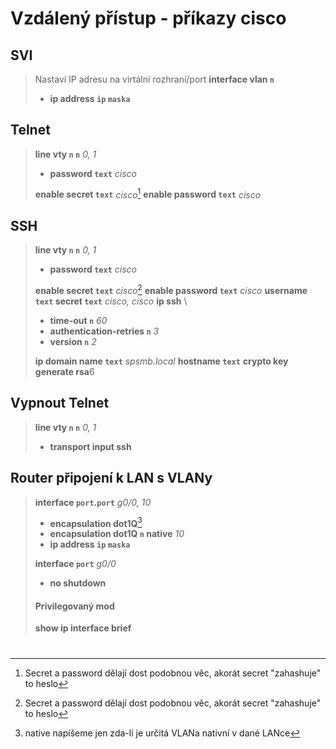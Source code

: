 # Vzdálený přístup - příkazy cisco

## SVI

> Nastaví IP adresu na virtální rozhraní/port
> **interface vlan `n`**
> - **ip address `ip` `maska`**

## Telnet

> **line vty `n` `n`** *0, 1*
> - **password `text`** *cisco*
> 
> **enable secret `text`** *cisco*[^1]
> **enable password `text`** *cisco*

[^1]: Secret a password dělají dost podobnou věc, akorát secret "zahashuje" to heslo

## SSH

> **line vty `n` `n`** *0, 1*
> - **password `text`** *cisco*
> 
> **enable secret `text`** *cisco*[^1]
> **enable password `text`** *cisco*
> **username `text` secret `text`** *cisco, cisco*
> **ip ssh** \
> - **time-out `n`** *60*
> - **authentication-retries `n`** *3*
> - **version `n`** *2*  
> 
> **ip domain name `text`** *spsmb.local*
> **hostname `text`**
> **crypto key generate rsa**6

## Vypnout Telnet

> **line vty `n` `n`** *0, 1*
> - **transport input ssh**

## Router připojení k LAN s VLANy

> **interface `port`.`port`** *g0/0, 10*
> - **encapsulation dot1Q**[^2]
> - **encapsulation dot1Q `n` native** *10*
> - **ip address `ip` `maska`**
> 
> **interface `port`** *g0/0*
> - **no shutdown**
> 
> #### Privilegovaný mod
> 
> **show ip interface brief**

[^2]: native napíšeme jen zda-li je určitá VLANa nativní v dané LANce

#
